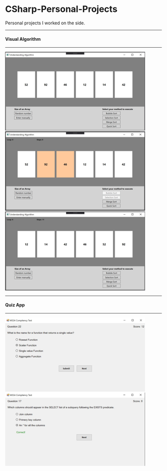 # CSharp-Personal-Projects
Personal projects I worked on the side.
<hr>
<h4>Visual Algorithm</h4>
<hr>
<div><img src="Visual%20Algorithm/visual_Algorithm.JPG" width="450">	&nbsp;<img src="Visual%20Algorithm/visual_Algorithm2.JPG" width="450"></div>
<div><img src="Visual%20Algorithm/visual_Algorithm3.JPG" width="450"></div>

<hr>
<h4>Quiz App</h4>
<hr>
<div><img src="QuizApp/QuizApp2.JPG" width="450">	&nbsp;<img src="QuizApp/QuizApp1.JPG" width="450"></div>
